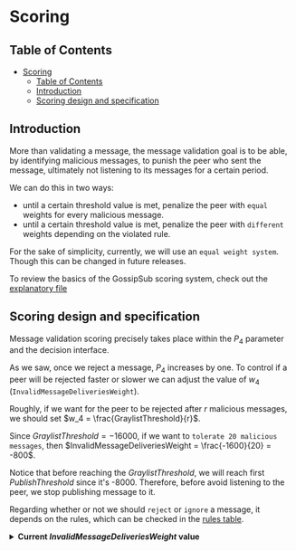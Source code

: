 # Scoring


## Table of Contents
- [Scoring](#scoring)
  - [Table of Contents](#table-of-contents)
  - [Introduction](#introduction)
  - [Scoring design and specification](#scoring-design-and-specification)


## Introduction

More than validating a message, the message validation goal is to be able, by identifying malicious messages, to punish the peer who sent the message, ultimately not listening to its messages for a certain period.

We can do this in two ways:
- until a certain threshold value is met, penalize the peer with `equal` weights for every malicious message.
- until a certain threshold value is met, penalize the peer with `different` weights depending on the violated rule.

For the sake of simplicity, currently, we will use an `equal weight system`. Though this can be changed in future releases.


To review the basics of the GossipSub scoring system, check out the [explanatory file](./../ScoreOptimization/basics.md)


## Scoring design and specification

Message validation scoring precisely takes place within the $P_4$ parameter and the decision interface.

As we saw, once we reject a message, $P_4$ increases by one. To control if a peer will be rejected faster or slower we can adjust the value of $w_4$ (`InvalidMessageDeliveriesWeight`).

Roughly, if we want for the peer to be rejected after $r$ malicious messages, we should set $w_4 = \frac{GraylistThreshold}{r}$.

Since $GraylistThreshold=-16000$, if we want to `tolerate 20 malicious messages`, then $InvalidMessageDeliveriesWeight = \frac{-1600}{20} = -800$.

Notice that before reaching the _GraylistThreshold_, we will reach first _PublishThreshold_ since it's -8000. Therefore, before avoid listening to the peer, we stop publishing message to it.

Regarding whether or not we should `reject` or `ignore` a message, it depends on the rules, which can be checked in the [rules table](./Rules.md#list-of-rules).


<details>
  <summary><b>Current <i>InvalidMessageDeliveriesWeight</i> value</b></summary>


---

Currently, _InvalidMessageDeliveriesWeight_ is defined as $-\frac{MaxPeerScore}{TopicWeight}$, where $TopicWeight = \frac{4}{subnetsCount}$ and $MaxPeerScore=(MaxInMeshScore + MaxFirstDeliveryScore)\times TotalTopicsWeight$. _MaxInMeshScore_ and _MaxFirstDeliveryScore_ are configurable and $TotalTopicsWeight=4.5$.

In current configuration, we have $MaxInMeshScore=10$, $MaxFirstDeliveryScore=40$ and thus
$$InvalidMessageDeliveriesWeight=-\frac{50 \times 4.5}{4/subnetsCount} \approx - 56.25\times subnetsCount$$

Reference: 
- [Parameter Configuration Spec](https://github.com/bloxapp/ssv-spec/blob/312afd757009a26101a64ed009991638653e080f/p2p/SCORING.md#subnet-topic-params)
- [Implemented code](https://github.com/bloxapp/ssv/blob/95694524ea134337a4c9a661dff6e8aae63403db/network/topics/params/topic_score.go#L170)

---

</details>


